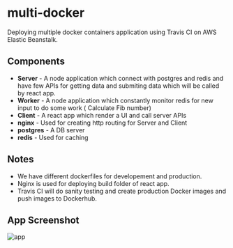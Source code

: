 # multi-docker

Deploying multiple docker containers application using Travis CI on AWS Elastic Beanstalk.

## Components 
- **Server** - A node application which connect with postgres and redis and have few APIs for getting data and submiting data which will be called by react app.
- **Worker** - A node application which constantly monitor redis for new input to do some work ( Calculate Fib number)
- **Client** - A react app which render a UI and call server APIs
- **nginx** - Used for creating http routing for Server and Client
- **postgres** - A DB server
- **redis** - Used for caching

## Notes
- We have different dockerfiles for developement and production.
- Nginx is used for deploying build folder of react app.
- Travis CI will do sanity testing and create production Docker images and push images to Dockerhub.

## App Screenshot

![app](images/sceenshot_app.png)
